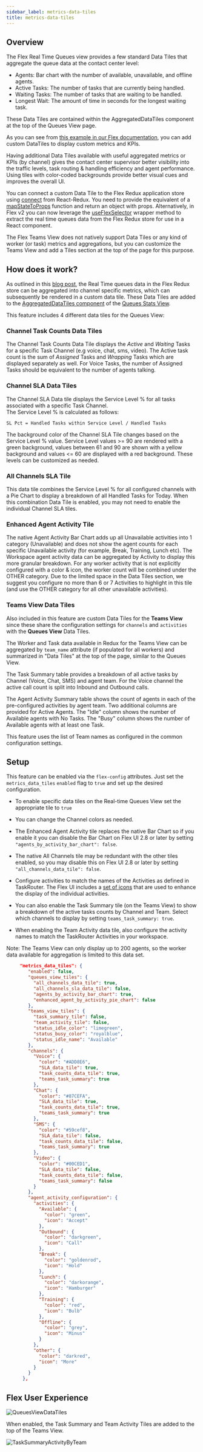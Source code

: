 ```yaml
---
sidebar_label: metrics-data-tiles
title: metrics-data-tiles
---
```


## Overview
The Flex Real Time Queues view provides a few standard Data Tiles that aggregate the queue data at the contact center level:

* Agents: Bar chart with the number of available, unavailable, and offline agents.
* Active Tasks: The number of tasks that are currently being handled.
* Waiting Tasks: The number of tasks that are waiting to be handled.
* Longest Wait: The amount of time in seconds for the longest waiting task.

These Data Tiles are contained within the AggregatedDataTiles component at the top of the Queues View page.

As you can see from [this example in our Flex documentation](https://www.twilio.com/docs/flex/developer/ui/queues-view-programmability#add-or-remove-individual-data-tiles), you can add custom DataTiles to display custom metrics and KPIs. 

Having additional Data Tiles available with useful aggregated metrics or KPIs (by channel) gives the contact center supervisor better visibility into the traffic levels, task routing & handling efficiency and agent performance. Using tiles with color-coded backgrounds provide better visual cues and improves the overall UI. 

You can connect a custom Data Tile to the Flex Redux application store using [connect](https://react-redux.js.org/api/connect) from React-Redux. You need to provide the equivalent of a [mapStateToProps](https://react-redux.js.org/using-react-redux/connect-mapstate) function and return an object with props. Alternatively, in Flex v2 you can now leverage the [useFlexSelector](https://www.twilio.com/docs/flex/developer/ui/overview-of-flex-ui-programmability-options#useflexselector) wrapper method to extract the real time queues data from the Flex Redux store for use in a React component.

The Flex Teams View does not natively support Data Tiles or any kind of worker (or task) metrics and aggregations, but you can customize the Teams View and add a Tiles section at the top of the page for this purpose.  

## How does it work?
As outlined in this [blog post](https://www.twilio.com/blog/enhance-flex-queues-view-with-custom-data-tiles), the Real Time queues data in the Flex Redux store can be aggregated into channel specific metrics, which can subsequently be rendered in a custom data tile.  These Data Tiles are added to the [AggregatedDataTiles component](https://assets.flex.twilio.com/docs/releases/flex-ui/2.2.0/programmable-components/components/QueuesStats%E2%80%A4AggregatedQueuesDataTiles/) of the [Queues Stats View](https://assets.flex.twilio.com/docs/releases/flex-ui/2.2.0/programmable-components/components/QueuesStatsView/).

This feature includes 4 different data tiles for the Queues View:

### Channel Task Counts Data Tiles
The Channel Task Counts Data Tile displays the _Active_ and _Waiting_ Tasks for a specific Task Channel (e.g voice, chat, sms, video). The Active task count is the sum of _Assigned_ Tasks and _Wrapping_ Tasks which are displayed separately as well.  For Voice Tasks, the number of Assigned Tasks should be equivalent to the number of agents talking.

### Channel SLA Data Tiles
The Channel SLA Data tile displays the Service Level % for all tasks associated with a specific Task Channel.  
The Service Level % is calculated as follows:
```
SL Pct = Handled Tasks within Service Level / Handled Tasks
```
The background color of the Channel SLA Tile changes based on the Service Level % value.  Service Level values >= 90 are rendered with a green background, values between 61 and 90 are shown with a yellow background and values \<= 60 are displayed with a red background. These levels can be customized as needed.

### All Channels SLA Tile
This data tile combines the Service Level % for all configured channels with a Pie Chart to display a breakdown of all Handled Tasks for Today. When this combination Data Tile is enabled, you may not need to enable the individual Channel SLA tiles. 

### Enhanced Agent Activity Tile
The native Agent Activity Bar Chart adds up all Unavailable activities into 1 category (Unavailable) and does not show the agent counts for each specific Unavailable activity (for example, Break, Training, Lunch etc).  The Workspace agent activity data can be aggregated by Activity to display this more granular breakdown. For any worker activity that is not explicitly configured with a color & icon, the worker count will be combined under the OTHER category. Due to the limited space in the Data Tiles section, we suggest you configure no more than 6 or 7 Activities to highlight in this tile (and use the OTHER category for all other unavailable activities).

### Teams View Data Tiles
Also included in this feature are custom Data Tiles for the **Teams View** since these share the configuration settings for `channels` and `activities` with the **Queues View** Data Tiles.

The Worker and Task data available in Redux for the Teams View can be aggregated by `team_name` attribute (if populated for all workers) and summarized in "Data Tiles" at the top of the page, similar to the Queues View.

The Task Summary table provides a breakdown of all active tasks by Channel (Voice, Chat, SMS) and agent team. For the Voice channel the active call count is split into Inbound and Outbound calls.

The Agent Activity Summary table shows the count of agents in each of the pre-configured activities by agent team.  Two additional columns are provided for Active Agents.  The "Idle" column shows the number of Available agents with No Tasks.  The "Busy" column shows the number of Available agents with at least one Task.

This feature uses the list of Team names as configured in the common configuration settings.


## Setup

This feature can be enabled via the `flex-config` attributes. Just set the `metrics_data_tiles` `enabled` flag to `true` and set up the desired configuration.

* To enable specific data tiles on the Real-time Queues View set the appropriate tile to `true`
* You can change the Channel colors as needed.
* The Enhanced Agent Activity tile replaces the native Bar Chart so if you enable it you can disable the Bar Chart on Flex UI 2.8 or later by setting `"agents_by_activity_bar_chart": false`.
* The native All Channels tile may be redundant with the other tiles enabled, so you may disable this on Flex UI 2.8 or later by setting `"all_channels_data_tile": false`.
* Configure activities to match the names of the Activities as defined in TaskRouter. The Flex UI includes a [set of icons](https://www.twilio.com/docs/flex/developer/ui/v1/icons#default-icons)
 that are used to enhance the display of the individual activities.

* You can also enable the Task Summary tile (on the Teams View) to show a breakdown of the active tasks counts by Channel and Team. Select which channels to display by setting `teams_task_summary: true`.  
* When enabling the Team Activity data tile, also configure the activity names to match the TaskRouter Activities in your workspace.

Note: The Teams View can only display up to 200 agents, so the worker data available for aggregation is limited to this data set.

```json
     "metrics_data_tiles": {
        "enabled": false,
        "queues_view_tiles": {
          "all_channels_data_tile": true,
          "all_channels_sla_data_tile": false,
          "agents_by_activity_bar_chart": true,
          "enhanced_agent_by_activity_pie_chart": false
        },
        "teams_view_tiles": {
          "task_summary_tile": false,
          "team_activity_tile": false,
          "status_idle_color": "limegreen",
          "status_busy_color": "royalblue",
          "status_idle_name": "Available"
        },
        "channels": {
          "Voice": {
            "color": "#ADD8E6",
            "SLA_data_tile": true,
            "task_counts_data_tile": true,
            "teams_task_summary": true
          },
          "Chat": {
            "color": "#87CEFA",
            "SLA_data_tile": true,
            "task_counts_data_tile": true,
            "teams_task_summary": true
          },
          "SMS": {
            "color": "#59cef8",
            "SLA_data_tile": false,
            "task_counts_data_tile": false,
            "teams_task_summary": true
          },
          "Video": {
            "color": "#00CED1",
            "SLA_data_tile": false,
            "task_counts_data_tile": false,
            "teams_task_summary": false
          }
        },
        "agent_activity_configuration": {
          "activities": {
            "Available": {
              "color": "green",
              "icon": "Accept"
            },
            "Outbound": {
              "color": "darkgreen",
              "icon": "Call"
            },
            "Break": {
              "color": "goldenrod",
              "icon": "Hold"
            },
            "Lunch": {
              "color": "darkorange",
              "icon": "Hamburger"
            },
            "Training": {
              "color": "red",
              "icon": "Bulb"
            },
            "Offline": {
              "color": "grey",
              "icon": "Minus"
            }
          },
          "other": {
            "color": "darkred",
            "icon": "More"
          }
        }
      },
```

## Flex User Experience

![QueuesViewDataTiles](/img/features/metrics-data-tiles/QueuesViewDataTiles2.png)

When enabled, the Task Summary and Team Activity Tiles are added to the top of the Teams View.

![TaskSummaryActivityByTeam](/img/features/metrics-data-tiles/TeamsViewTaskAndActivitySummary.png)
